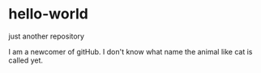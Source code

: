# hello-world
just another repository

I am a newcomer of gitHub. I don't know what name the animal like cat is called yet.
